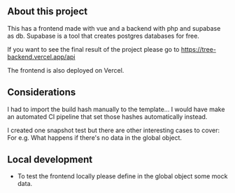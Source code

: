 ## About this project
This has a frontend made with vue and a backend with php and supabase as db.
Supabase is a tool that creates postgres databases for free.

If you want to see the final result of the project please go to https://tree-backend.vercel.app/api


The frontend is also deployed on Vercel.

## Considerations
I had to import the build hash manually to the template... I would have make an automated CI pipeline that set those hashes automatically instead.

I created one snapshot test but there are other interesting cases to cover: 
For e.g. What happens if there's no data in the global object.

## Local development
- To test the frontend locally please define in the global object some mock data.
